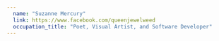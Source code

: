 ```yaml
---
  name: "Suzanne Mercury"
  link: https://www.facebook.com/queenjewelweed
  occupation_title: "Poet, Visual Artist, and Software Developer"
---
```

